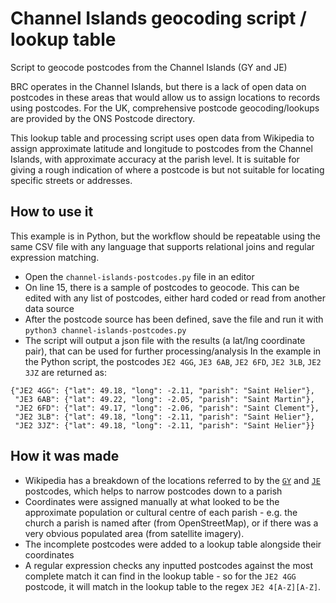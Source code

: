 # Channel Islands geocoding script / lookup table
Script to geocode postcodes from the Channel Islands (GY and JE)

BRC operates in the Channel Islands, but there is a lack of open data on postcodes in these areas that would allow us to assign locations to records using postcodes. For the UK, comprehensive postcode geocoding/lookups are provided by the ONS Postcode directory. 

This lookup table and processing script uses open data from Wikipedia to assign approximate latitude and longitude to postcodes from the Channel Islands, with approximate accuracy at the parish level. It is suitable for giving a rough indication of where a postcode is but not suitable for locating specific streets or addresses. 

## How to use it 
This example is in Python, but the workflow should be repeatable using the same CSV file with any language that supports relational joins and regular expression matching. 
* Open the `channel-islands-postcodes.py` file in an editor
* On line 15, there is a sample of postcodes to geocode. This can be edited with any list of postcodes, either hard coded or read from another data source
* After the postcode source has been defined, save the file and run it with `python3 channel-islands-postcodes.py`
* The script will output a json file with the results (a lat/lng coordinate pair), that can be used for further processing/analysis
In the example in the Python script, the postcodes `JE2 4GG`, `JE3 6AB`, `JE2 6FD`, `JE2 3LB`, `JE2 3JZ` are returned as: 
```{json}
{"JE2 4GG": {"lat": 49.18, "long": -2.11, "parish": "Saint Helier"},
 "JE3 6AB": {"lat": 49.22, "long": -2.05, "parish": "Saint Martin"},
 "JE2 6FD": {"lat": 49.17, "long": -2.06, "parish": "Saint Clement"},
 "JE2 3LB": {"lat": 49.18, "long": -2.11, "parish": "Saint Helier"},
 "JE2 3JZ": {"lat": 49.18, "long": -2.11, "parish": "Saint Helier"}}
```

## How it was made
* Wikipedia has a breakdown of the locations referred to by the [`GY`](https://en.wikipedia.org/wiki/GY_postcode_area) and [`JE`](https://en.wikipedia.org/wiki/JE_postcode_area) postcodes, which helps to narrow postcodes down to a parish
* Coordinates were assigned manually at what looked to be the approximate population or cultural centre of each parish - e.g. the church a parish is named after (from OpenStreetMap), or if there was a very obvious populated area (from satellite imagery). 
* The incomplete postcodes were added to a lookup table alongside their coordinates
* A regular expression checks any inputted postcodes against the most complete match it can find in the lookup table - so for the `JE2 4GG` postcode, it will match in the lookup table to the regex `JE2 4[A-Z][A-Z]`. 
